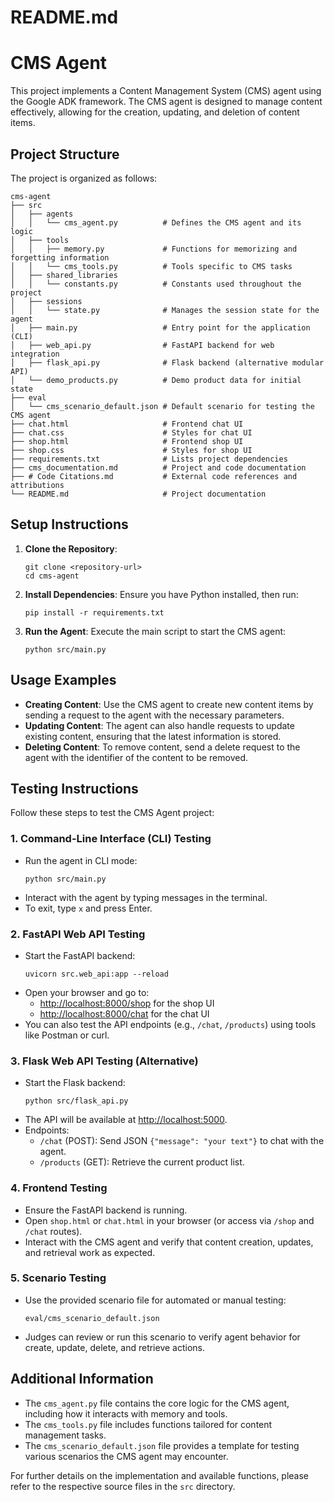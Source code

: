 # README.md

# CMS Agent

This project implements a Content Management System (CMS) agent using the Google ADK framework. The CMS agent is designed to manage content effectively, allowing for the creation, updating, and deletion of content items.

## Project Structure

The project is organized as follows:

```
cms-agent
├── src
│   ├── agents
│   │   └── cms_agent.py          # Defines the CMS agent and its logic
│   ├── tools
│   │   ├── memory.py             # Functions for memorizing and forgetting information
│   │   └── cms_tools.py          # Tools specific to CMS tasks
│   ├── shared_libraries
│   │   └── constants.py          # Constants used throughout the project
│   ├── sessions
│   │   └── state.py              # Manages the session state for the agent
│   ├── main.py                   # Entry point for the application (CLI)
│   ├── web_api.py                # FastAPI backend for web integration
│   ├── flask_api.py              # Flask backend (alternative modular API)
│   └── demo_products.py          # Demo product data for initial state
├── eval
│   └── cms_scenario_default.json # Default scenario for testing the CMS agent
├── chat.html                     # Frontend chat UI
├── chat.css                      # Styles for chat UI
├── shop.html                     # Frontend shop UI
├── shop.css                      # Styles for shop UI
├── requirements.txt              # Lists project dependencies
├── cms_documentation.md          # Project and code documentation
├── # Code Citations.md           # External code references and attributions
└── README.md                     # Project documentation
```

## Setup Instructions

1. **Clone the Repository**: 
   ```
   git clone <repository-url>
   cd cms-agent
   ```

2. **Install Dependencies**: 
   Ensure you have Python installed, then run:
   ```
   pip install -r requirements.txt
   ```

3. **Run the Agent**: 
   Execute the main script to start the CMS agent:
   ```
   python src/main.py
   ```

## Usage Examples

- **Creating Content**: Use the CMS agent to create new content items by sending a request to the agent with the necessary parameters.
- **Updating Content**: The agent can also handle requests to update existing content, ensuring that the latest information is stored.
- **Deleting Content**: To remove content, send a delete request to the agent with the identifier of the content to be removed.

## Testing Instructions

Follow these steps to test the CMS Agent project:

### 1. Command-Line Interface (CLI) Testing

- Run the agent in CLI mode:
  ```
  python src/main.py
  ```
- Interact with the agent by typing messages in the terminal.
- To exit, type `x` and press Enter.

### 2. FastAPI Web API Testing

- Start the FastAPI backend:
  ```
  uvicorn src.web_api:app --reload
  ```
- Open your browser and go to:
  - [http://localhost:8000/shop](http://localhost:8000/shop) for the shop UI
  - [http://localhost:8000/chat](http://localhost:8000/chat) for the chat UI
- You can also test the API endpoints (e.g., `/chat`, `/products`) using tools like Postman or curl.

### 3. Flask Web API Testing (Alternative)

- Start the Flask backend:
  ```
  python src/flask_api.py
  ```
- The API will be available at [http://localhost:5000](http://localhost:5000).
- Endpoints:
  - `/chat` (POST): Send JSON `{"message": "your text"}` to chat with the agent.
  - `/products` (GET): Retrieve the current product list.

### 4. Frontend Testing

- Ensure the FastAPI backend is running.
- Open `shop.html` or `chat.html` in your browser (or access via `/shop` and `/chat` routes).
- Interact with the CMS agent and verify that content creation, updates, and retrieval work as expected.

### 5. Scenario Testing

- Use the provided scenario file for automated or manual testing:
  ```
  eval/cms_scenario_default.json
  ```
- Judges can review or run this scenario to verify agent behavior for create, update, delete, and retrieve actions.

## Additional Information

- The `cms_agent.py` file contains the core logic for the CMS agent, including how it interacts with memory and tools.
- The `cms_tools.py` file includes functions tailored for content management tasks.
- The `cms_scenario_default.json` file provides a template for testing various scenarios the CMS agent may encounter.

For further details on the implementation and available functions, please refer to the respective source files in the `src` directory.